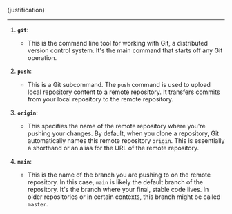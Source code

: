 (justification)

---

1. **`git`**:
    
    - This is the command line tool for working with Git, a distributed version control system. It's the main command that starts off any Git operation.
2. **`push`**:
    
    - This is a Git subcommand. The `push` command is used to upload local repository content to a remote repository. It transfers commits from your local repository to the remote repository.
3. **`origin`**:
    
    - This specifies the name of the remote repository where you're pushing your changes. By default, when you clone a repository, Git automatically names this remote repository `origin`. This is essentially a shorthand or an alias for the URL of the remote repository.
4. **`main`**:
    
    - This is the name of the branch you are pushing to on the remote repository. In this case, `main` is likely the default branch of the repository. It's the branch where your final, stable code lives. In older repositories or in certain contexts, this branch might be called `master`.